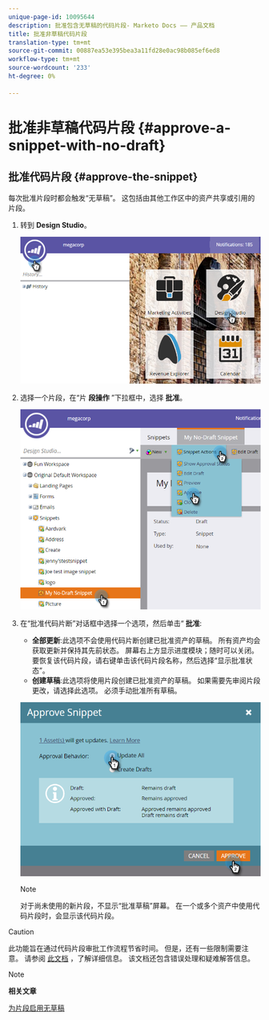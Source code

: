 ```yaml
---
unique-page-id: 10095644
description: 批准包含无草稿的代码片段- Marketo Docs —— 产品文档
title: 批准非草稿代码片段
translation-type: tm+mt
source-git-commit: 00887ea53e395bea3a11fd28e0ac98b085ef6ed8
workflow-type: tm+mt
source-wordcount: '233'
ht-degree: 0%

---
```



# 批准非草稿代码片段 {#approve-a-snippet-with-no-draft}

## 批准代码片段 {#approve-the-snippet}

每次批准片段时都会触发“无草稿”。 这包括由其他工作区中的资产共享或引用的片段。

1. 转到 **Design Studio**。

   ![](assets/go-to-design-studio.png)

1. 选择一个片段，在“片 **段操作** ”下拉框中，选择 **批准**。

   ![](assets/approve-snippet.png)

1. 在“批准代码片断”对话框中选择一个选项，然后单击“ **批准**:

   * **全部更新**:此选项不会使用代码片断创建已批准资产的草稿。 所有资产均会获取更新并保持其先前状态。 屏幕右上方显示进度模块；随时可以关闭。 要恢复该代码片段，请右键单击该代码片段名称，然后选择“显示批准状态”。
   * **创建草稿**:此选项将使用片段创建已批准资产的草稿。 如果需要先审阅片段更改，请选择此选项。 必须手动批准所有草稿。

   ![](assets/snippet-dialog-box.png)

   >[!NOTE]
   >
   >对于尚未使用的新片段，不显示“批准草稿”屏幕。 在一个或多个资产中使用代码片段时，会显示该代码片段。

>[!CAUTION]
>
>此功能旨在通过代码片段审批工作流程节省时间。 但是，还有一些限制需要注意。 请参阅 [此文档](https://nation.marketo.com/docs/DOC-4415) ，了解详细信息。 该文档还包含错误处理和疑难解答信息。

>[!NOTE]
>
>**相关文章**
>
>[为片段启用无草稿](../../../../product-docs/administration/users-and-roles/managing-user-roles-and-permissions/enable-no-draft-for-snippets.md)


